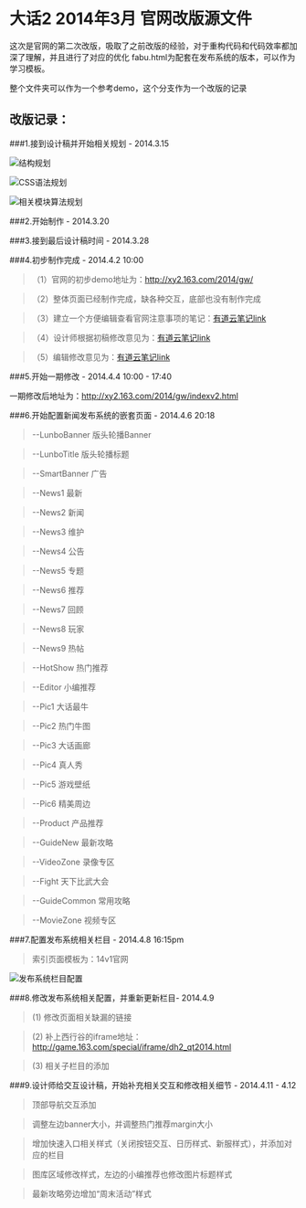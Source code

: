 大话2 2014年3月 官网改版源文件
=====

这次是官网的第二次改版，吸取了之前改版的经验，对于重构代码和代码效率都加深了理解，并且进行了对应的优化
fabu.html为配套在发布系统的版本，可以作为学习模板。

整个文件夹可以作为一个参考demo，这个分支作为一个改版的记录

改版记录：
---------
###1.接到设计稿并开始相关规划 - 2014.3.15

![结构规划](http://117.18.10.164/2.jpg "初期结构规划")

![CSS语法规划](http://117.18.10.164/1.jpg "CSS语法规划")

![相关模块算法规划](http://117.18.10.164/3.jpg "相关模块算法规划")

###2.开始制作 - 2014.3.20

###3.接到最后设计稿时间 - 2014.3.28

###4.初步制作完成 - 2014.4.2  10:00
>（1）官网的初步demo地址为：<a href="http://xy2.163.com/2014/gw/" target="_blank">http://xy2.163.com/2014/gw/</a>

>（2）整体页面已经制作完成，缺各种交互，底部也没有制作完成

>（3）建立一个方便编辑查看官网注意事项的笔记：<a href="http://note.youdao.com/share/?id=9cb34a908135877f5435d25d60db0d28&type=note" target="_blank">有道云笔记link</a>

>（4）设计师根据初稿修改意见为：<a href="http://note.youdao.com/share/?id=0f64c12116b1fab9eb8fae6a1c370477&type=note" target="_blank">有道云笔记link</a>

>（5）编辑修改意见为：<a href="http://note.youdao.com/share/?id=490c7cc2c38c39120965692b869cc0d7&type=note " target="_blank">有道云笔记link</a>

###5.开始一期修改 - 2014.4.4 10:00 - 17:40

一期修改后地址为：<a href="http://xy2.163.com/2014/gw/indexv2.html" target="_blank">http://xy2.163.com/2014/gw/indexv2.html</a>

###6.开始配置新闻发布系统的嵌套页面 - 2014.4.6 20:18

 >--LunboBanner 版头轮播Banner

 >--LunboTitle 版头轮播标题

 >--SmartBanner 广告

 >--News1 最新

 >--News2 新闻

 >--News3 维护

 >--News4 公告

 >--News5 专题

 >--News6 推荐

 >--News7 回顾

 >--News8 玩家

 >--News9 热帖

 >--HotShow 热门推荐

 >--Editor 小编推荐

 >--Pic1 大话最牛

 >--Pic2 热门牛图

 >--Pic3 大话画廊

 >--Pic4 真人秀

 >--Pic5 游戏壁纸

 >--Pic6 精美周边

 >--Product 产品推荐

 >--GuideNew 最新攻略

 >--VideoZone 录像专区

 >--Fight 天下比武大会

 >--GuideCommon 常用攻略

 >--MovieZone 视频专区


###7.配置发布系统相关栏目 - 2014.4.8  16:15pm

>索引页面模板为：14v1官网

![发布系统栏目配置](http://117.18.10.164/fabu.jpg "发布系统栏目配置")


###8.修改发布系统相关配置，并重新更新栏目- 2014.4.9

>(1) 修改页面相关缺漏的链接

>(2) 补上西行谷的iframe地址：http://game.163.com/special/iframe/dh2_qt2014.html

>(3) 相关子栏目的添加

###9.设计师给交互设计稿，开始补充相关交互和修改相关细节 - 2014.4.11 - 4.12

>顶部导航交互添加

>调整左边banner大小，并调整热门推荐margin大小

>增加快速入口相关样式（关闭按钮交互、日历样式、新服样式），并添加对应的栏目

>图库区域修改样式，左边的小编推荐也修改图片标题样式

>最新攻略旁边增加“周末活动”样式
